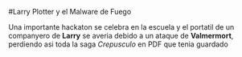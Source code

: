 #Larry Plotter y el Malware de Fuego

Una importante hackaton se celebra en la escuela y el portatil de un companyero de **Larry**
se averia debido a un ataque de **Valmermort**, perdiendo asi toda la saga *Crepusculo*
en PDF que tenia guardado